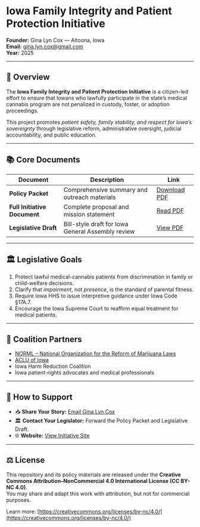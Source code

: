 # Iowa Family Integrity and Patient Protection Initiative

**Founder:** Gina Lyn Cox — Altoona, Iowa  
**Email:** [gina.lyn.cox@gmail.com](mailto:gina.lyn.cox@gmail.com)  
**Year:** 2025  

---

## 🌿 Overview
The **Iowa Family Integrity and Patient Protection Initiative** is a citizen-led effort to ensure that Iowans who lawfully participate in the state’s medical cannabis program are not penalized in custody, foster, or adoption proceedings.  

This project promotes *patient safety, family stability, and respect for Iowa’s sovereignty* through legislative reform, administrative oversight, judicial accountability, and public education.

---

## 📚 Core Documents
| Document | Description | Link |
|-----------|--------------|------|
| **Policy Packet** | Comprehensive summary and outreach materials | [Download PDF](https://raw.githubusercontent.com/ginalyncox/iowa-family-integrity/main/Iowa%20Family%20Integrity%20Policy%20Packet.pdf) |
| **Full Initiative Document** | Complete proposal and mission statement | [Read PDF](https://raw.githubusercontent.com/ginalyncox/iowa-family-integrity/main/Iowa%20Family%20Integrity%20Full%20Initiative.pdf) |
| **Legislative Draft** | Bill-style draft for Iowa General Assembly review | [View PDF](https://raw.githubusercontent.com/ginalyncox/iowa-family-integrity/main/Family%20Integrity%20Legislative%20Draft.pdf) |

---

## 🏛️ Legislative Goals
1. Protect lawful medical-cannabis patients from discrimination in family or child-welfare decisions.  
2. Clarify that *impairment*, not *presence*, is the standard of parental fitness.  
3. Require Iowa HHS to issue interpretive guidance under Iowa Code §17A.7.  
4. Encourage the Iowa Supreme Court to reaffirm equal treatment for medical patients.  

---

## 🤝 Coalition Partners
- [NORML – National Organization for the Reform of Marijuana Laws](https://norml.org/)  
- [ACLU of Iowa](https://www.aclu-ia.org/)  
- Iowa Harm Reduction Coalition  
- Iowa patient-rights advocates and medical professionals  

---

## 💬 How to Support
- 📥 **Share Your Story:** [Email Gina Lyn Cox](mailto:gina.lyn.cox@gmail.com?subject=Share%20Your%20Story)  
- 🏛️ **Contact Your Legislator:** Forward the Policy Packet and Legislative Draft.  
- 🌐 **Website:** [View Initiative Site](https://ginalyncox.github.io/iowa-family-integrity/)  

---

## ⚖️ License
This repository and its policy materials are released under the **Creative Commons Attribution–NonCommercial 4.0 International License (CC BY-NC 4.0)**.  
You may share and adapt this work with attribution, but not for commercial purposes.  

Learn more: [https://creativecommons.org/licenses/by-nc/4.0/](https://creativecommons.org/licenses/by-nc/4.0/)
